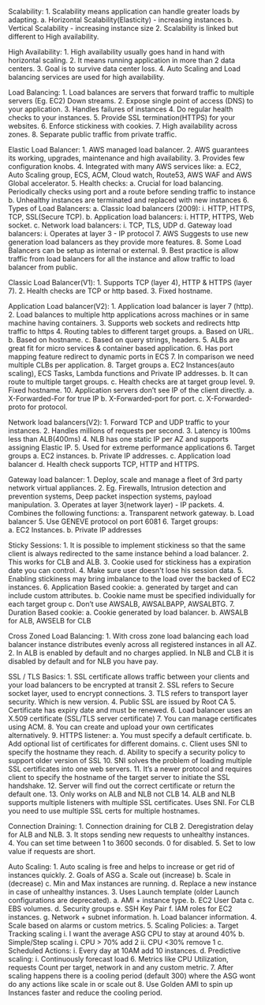 Scalability:
	1. Scalability means application can handle greater loads by adapting.
		a. Horizontal Scalability(Elasticity) - increasing instances
		b. Vertical Scalability - increasing instance size
	2. Scalability is linked but different to High availability.
	
High Availability:
	1. High availability usually goes hand in hand with horizontal scaling.
	2. It means running application in more than 2 data centers.
	3. Goal is to survive data center loss.
	4. Auto Scaling and Load balancing services are used for high availability.

Load Balancing:
	1. Load balances are servers that forward traffic to multiple servers (Eg. EC2) Down streams.
	2. Expose single point of access (DNS) to your application.
	3. Handles failures of instances
	4. Do regular health checks to your instances.
	5. Provide SSL termination(HTTPS) for your websites.
	6. Enforce stickiness with cookies.
	7. High availability across zones.
	8. Separate public traffic from private traffic.
	
Elastic Load Balancer:
	1. AWS managed load balancer.
	2. AWS guarantees its working, upgrades, maintenance and high availability.
	3. Provides few configuration knobs.
	4. Integrated with many AWS services like:
		a. EC2, Auto Scaling group, ECS, ACM, Cloud watch, Route53, AWS WAF and AWS Global accelerator.
	5. Health checks:
		a. Crucial for load balancing. Periodically checks using port and a route before sending traffic to instance
		b. Unhealthy instances are terminated and replaced with new instances 
	6. Types of Load Balancers:
		a. Classic load balancers (2009):
			i. HTTP, HTTPS, TCP, SSL(Secure TCP).
		b. Application load balancers:
			i. HTTP, HTTPS, Web socket.
		c. Network load balancers:
			i. TCP, TLS, UDP
		d. Gateway load balancers:
			i. Operates at layer 3 - IP protocol
	7. AWS Suggests to use new generation load balancers as they provide more features.
	8. Some Load Balancers can be setup as internal or external.
	9. Best practice is allow traffic from load balancers for all the instance and allow traffic to load balancer from public.

Classic Load Balancer(V1):
	1. Supports TCP (layer 4), HTTP & HTTPS (layer 7).
	2. Health checks are TCP or http based.
	3. Fixed hostname.

Application Load balancer(V2):
	1. Application load balancer is layer 7 (http).
	2. Load balances to multiple http applications across machines or in same machine having containers.
	3. Supports web sockets and redirects http traffic to https 
	4. Routing tables to different target groups.
		a. Based on URL.
		b. Based on hostname.
		c. Based on query strings, headers.
	5. ALBs are great fit for micro services & container based application.
	6. Has port mapping feature redirect to dynamic ports in ECS
	7. In comparison we need multiple CLBs per application.
	8. Target groups
		a. EC2 Instances(auto scaling), ECS Tasks, Lambda functions and Private IP addresses.
		b. It can route to multiple target groups. 
		c. Health checks are at target group level.
	9. Fixed hostname.
	10. Application servers don’t see IP of the client directly.
		a. X-Forwarded-For for true IP
		b. X-Forwarded-port for port.
		c. X-Forwarded-proto for protocol.

Network load balancers(V2):
	1. Forward TCP and UDP traffic to your instances.
	2. Handles millions of requests per second.
	3. Latency is 100ms less than ALB(400ms)
	4. NLB has one static IP per AZ and supports assigning Elastic IP.
	5. Used for extreme performance applications
	6. Target groups
		a. EC2 instances.
		b. Private IP addresses.
		c. Application load balancer
		d. Health check supports TCP, HTTP and HTTPS.

Gateway load balancer:
	1. Deploy, scale and manage a fleet of 3rd party network virtual appliances.
	2. Eg. Firewalls, Intrusion detection and prevention systems, Deep packet inspection systems, payload manipulation.
	3. Operates at layer 3(network layer) - IP packets.
	4. Combines the following functions:
		a. Transparent network gateway.
		b. Load balancer 
	5. Use GENEVE protocol on port 6081
	6. Target groups:  
		a. EC2 Instances.
		b. Private IP addresses

Sticky Sessions:
	1. It is possible to implement stickiness so that the same client is always redirected to the same instance behind a load balancer.
	2. This works for CLB and ALB.
	3. Cookie used for stickiness has a expiration date you can control.
	4. Make sure user doesn't lose his session data.
	5. Enabling stickiness may bring imbalance to the load over the backed of EC2 instances.
	6. Application Based cookie: 
		a. generated by target and can include custom attributes.
		b. Cookie name must be specified individually for each target group
		c. Don’t use AWSALB, AWSALBAPP, AWSALBTG.
	7. Duration Based cookie:
		a. Cookie generated by load balancer.
		b. AWSALB for ALB, AWSELB for CLB

Cross Zoned Load Balancing:
	1. With cross zone load balancing each load balancer instance distributes evenly across all registered instances in all AZ.
	2. In ALB is enabled by default and no charges applied. In NLB and CLB it is disabled by default and for NLB you have pay. 

SSL / TLS Basics:
	1. SSL certificate allows traffic between your clients and your load balancers to be encrypted at transit 
	2. SSL refers to Secure socket layer, used to encrypt connections.
	3. TLS refers to transport layer security. Which is new version.
	4. Public SSL are issued by Root CA
	5. Certificate has expiry date and must be renewed. 
	6. Load balancer uses an X.509 certificate (SSL/TLS server certificate)
	7. You can manage certificates using ACM.
	8. You can create and upload your own certificates alternatively.
	9. HTTPS listener:
		a. You must specify a default certificate.
		b. Add optional list of certificates for different domains.
		c. Client uses SNI to specify the hostname they reach.
		d. Ability to specify a security policy to support older version of SSL
	10. SNI solves the problem of loading multiple SSL certificates into one web servers.
	11. It’s a newer protocol and requires client to specify the hostname of the target server to initiate the SSL handshake.
	12. Server will find out the correct certificate or return the default one.
	13. Only works on ALB and NLB not CLB
	14. ALB and NLB supports multiple listeners with multiple SSL certificates. Uses SNI. For CLB you need to use multiple SSL certs for multiple hostnames.
	
Connection Draining:
	1. Connection draining for CLB
	2. Deregistration delay for ALB and NLB.
	3. It stops sending new requests to unhealthy instances.
	4. You can set time between 1 to 3600 seconds. 0 for disabled.
	5. Set to low value if requests are short.
	
Auto Scaling:
	1. Auto scaling is free and helps to increase or get rid of instances quickly. 
	2. Goals of ASG
		a. Scale out (increase)
		b. Scale in (decrease)
		c. Min and Max instances are running.
		d. Replace a new instance in case of unhealthy instances.
	3. Uses Launch template (older Launch configurations are deprecated).
		a. AMI + instance type.
		b. EC2 User Data
		c. EBS volumes.
		d. Security groups
		e. SSH Key Pair
		f. IAM roles for EC2 instances.
		g. Network + subnet information.
		h. Load balancer information.
	4. Scale based on alarms or custom metrics.
	5. Scaling Policies:
		a. Target Tracking scaling
			i. I want the average ASG CPU to stay at around 40%
		b. Simple/Step scaling
			i. CPU > 70% add 2
			ii. CPU <30% remove 1
		c. Scheduled Actions:
			i. Every day at 10AM add 10 instances.
		d. Predictive scaling:
			i. Continuously forecast load 
	6. Metrics like CPU Utilization, requests Count per target, network in and any custom metric.
	7. After scaling happens there is a cooling period (default 300) where the ASG wont do any actions like scale in or scale out 
	8. Use Golden AMI to spin up Instances faster and reduce the cooling period.
